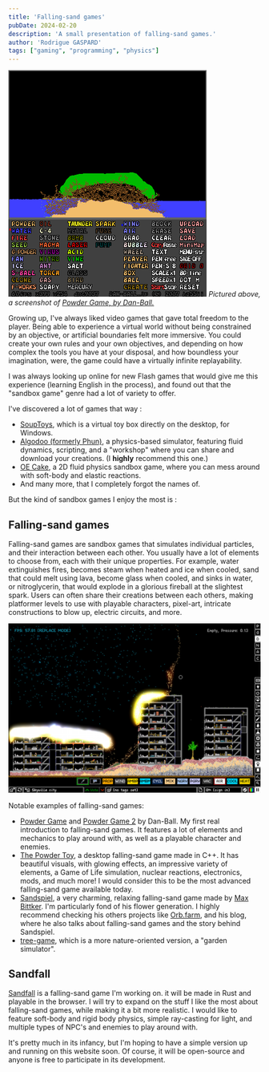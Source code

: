 ```yaml
---
title: 'Falling-sand games'
pubDate: 2024-02-20 
description: 'A small presentation of falling-sand games.'
author: 'Rodrigue GASPARD'
tags: ["gaming", "programming", "physics"]
---
```


![A small island with trees made using Powder Game 2 by Dan-Ball](../../content/pictures/powdergame_island.png)
_Pictured above, a screenshot of [Powder Game, by Dan-Ball.](https://dan-ball.jp/en/javagame/dust/)_

Growing up, I've always liked video games that gave total freedom to the player. Being able to experience a virtual world without being constrained by an objective, or artificial boundaries
felt more immersive. You could create your own rules and your own objectives, and depending on how complex the tools you have at your disposal, and how boundless your imagination, were, the game could have a virtually infinite replayability.

I was always looking up online for new Flash games that would give me this experience (learning English in the process), and found out that the "sandbox game" genre had a lot of variety to offer.

I've discovered a lot of games that way : 
- [SoupToys](https://souptoys.en.uptodown.com/windows), which is a virtual toy box directly on the desktop, for Windows.
- [Algodoo (formerly Phun)](http://www.algodoo.com/), a physics-based simulator, featuring fluid dynamics, scripting, and a "workshop" where you can share and download your creations. (I **highly** recommend this one.)  
- [OE Cake](https://www.scuzzstuff.org/oe_cake/), a 2D fluid physics sandbox game, where you can mess around with soft-body and elastic reactions.
- And many more, that I completely forgot the names of. 

But the kind of sandbox games I enjoy the most is :

## Falling-sand games

Falling-sand games are sandbox games that simulates individual particles, and their interaction between each other. You usually have a lot of elements to choose from, each with their unique properties.
For example, water extinguishes fires, becomes steam when heated and ice when cooled, sand that could melt using lava, become glass when cooled, and sinks in water, or nitroglycerin, that would explode in a glorious fireball at the slightest spark.
Users can often share their creations between each others, making platformer levels to use with playable characters, pixel-art, intricate constructions to blow up, electric circuits, and more.

![A city getting melted by molten glass after a nuclear explosion. You can see electrons represented as light blue pixels floating about.](../../content/pictures/powdertoy_explosion.png)

Notable examples of falling-sand games:
- [Powder Game](https://dan-ball.jp/en/javagame/dust/) and [Powder Game 2](https://dan-ball.jp/en/javagame/dust2/) by Dan-Ball. My first real introduction to falling-sand games. It features a lot of elements and mechanics to play around with, as well as a playable character and enemies.
- [The Powder Toy](https://powdertoy.co.uk/), a desktop falling-sand game made in C++. It has beautiful visuals, with glowing effects, an impressive variety of elements, a Game of Life simulation, nuclear reactions, electronics, mods, and much more! I would consider this to be the most advanced falling-sand game available today. 
- [Sandspiel](https://sandspiel.club/), a very charming, relaxing falling-sand game made by [Max Bittker](https://maxbittker.com/). I'm particularly fond of his flower generation. I highly recommend checking his others projects like [Orb.farm](https://orb.farm/), and his blog, where he also talks about falling-sand games and the story behind Sandspiel.
- [tree-game](https://github.com/segfaultdev/tree), which is a more nature-oriented version, a "garden simulator".

## Sandfall

[Sandfall](https://rodriguegaspard.github.io/sandfall) is a falling-sand game I'm working on. it will be made in Rust and playable in the browser. I will try to expand on the stuff I like the most about falling-sand games, while making it a bit more realistic. I would like to feature soft-body and rigid body physics, simple ray-casting for light, and multiple types of NPC's and enemies to play around with.

It's pretty much in its infancy, but I'm hoping to have a simple version up and running on this website soon. Of course, it will be open-source and anyone is free to participate in its development. 
